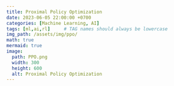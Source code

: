 ```yaml
---
title: Proximal Policy Optimization
date: 2023-06-05 22:00:00 +0700
categories: [Machine Learning, AI]
tags: [ml,ai,rl]     # TAG names should always be lowercase
img_path: /assets/img/ppo/
math: true
mermaid: true
image:
  path: PPO.png
  width: 300
  height: 600
  alt: Proximal Policy Optimization
---
```

<!-- $$
\begin{align}
L_{s,a}^{truly}\left(\pi\right)=\ r_{s,a}A_{s,a}-\ α maxs'ϵS DKLs'πold,π  ,   maxs'ϵS DKLs'πold,π ≥ δ and                                  ∃ a':ratios As,a'≥1 δ                    ,                  otherwise
\end{align}
$$ -->